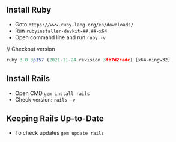 ## Install Ruby
- Goto ```https://www.ruby-lang.org/en/downloads/```
- Run ```rubyinstaller-devkit-##.##-x64```
- Open command line and run ```ruby -v```

// Checkout version
```js
ruby 3.0.3p157 (2021-11-24 revision 3fb7d2cadc) [x64-mingw32]
```










## Install Rails
- Open CMD ```gem install rails```
- Check version: ```rails -v```







## Keeping Rails Up-to-Date
- To check updates ```gem update rails```

